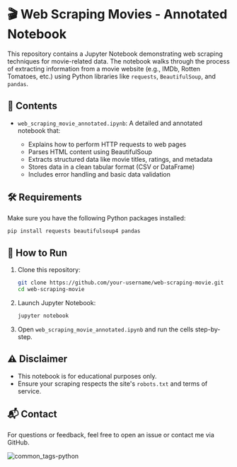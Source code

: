 # 🎬 Web Scraping Movies - Annotated Notebook

This repository contains a Jupyter Notebook demonstrating web scraping techniques for movie-related data. The notebook walks through the process of extracting information from a movie website (e.g., IMDb, Rotten Tomatoes, etc.) using Python libraries like `requests`, `BeautifulSoup`, and `pandas`.

## 📄 Contents

* `web_scraping_movie_annotated.ipynb`: A detailed and annotated notebook that:

  * Explains how to perform HTTP requests to web pages
  * Parses HTML content using BeautifulSoup
  * Extracts structured data like movie titles, ratings, and metadata
  * Stores data in a clean tabular format (CSV or DataFrame)
  * Includes error handling and basic data validation

## 🛠 Requirements

Make sure you have the following Python packages installed:

```bash
pip install requests beautifulsoup4 pandas
```

## 🚀 How to Run

1. Clone this repository:

   ```bash
   git clone https://github.com/your-username/web-scraping-movie.git
   cd web-scraping-movie
   ```

2. Launch Jupyter Notebook:

   ```bash
   jupyter notebook
   ```

3. Open `web_scraping_movie_annotated.ipynb` and run the cells step-by-step.

## ⚠️ Disclaimer

* This notebook is for educational purposes only.
* Ensure your scraping respects the site's `robots.txt` and terms of service.

## 📬 Contact

For questions or feedback, feel free to open an issue or contact me via GitHub.

![common_tags-python](https://github.com/user-attachments/assets/15bb8587-1b04-4c77-89ca-ee02f27317f2)

